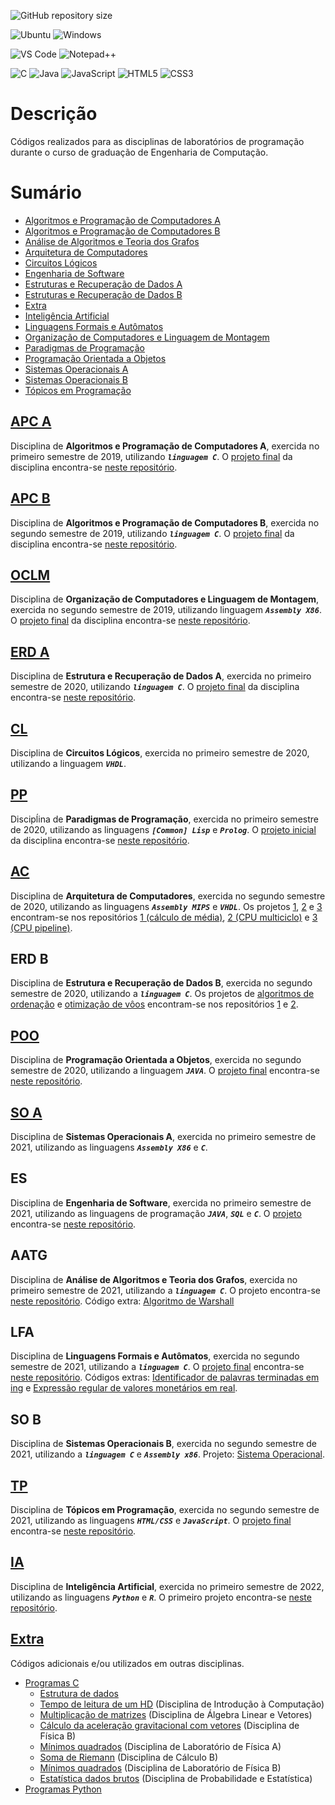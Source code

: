 ![GitHub repository size](https://img.shields.io/github/repo-size/h-ssiqueira/PROGRAMSCOLLEGE?label=Repository%20Size&style=for-the-badge)

![Ubuntu](https://img.shields.io/badge/Ubuntu-E95420?style=for-the-badge&logo=ubuntu&logoColor=white)
![Windows](https://img.shields.io/badge/Windows-0078D6?style=for-the-badge&logo=windows&logoColor=white)

![VS Code](https://img.shields.io/badge/Visual_Studio_Code-0078D4?style=for-the-badge&logo=visual%20studio%20code&logoColor=white)
![Notepad++](https://img.shields.io/badge/Notepad++-90E59A.svg?style=for-the-badge&logo=notepad%2B%2B&logoColor=black)

![C](https://img.shields.io/badge/C-00599C?style=for-the-badge&logo=c&logoColor=white)
![Java](https://img.shields.io/badge/Java-ED8B00?style=for-the-badge&logo=java&logoColor=white)
![JavaScript](https://img.shields.io/badge/JavaScript-F7DF1E?style=for-the-badge&logo=javascript&logoColor=white)
![HTML5](https://img.shields.io/badge/HTML5-E34F26?style=for-the-badge&logo=html5&logoColor=white)
![CSS3](https://img.shields.io/badge/css3-1572B6?style=for-the-badge&logo=css3&logoColor=white)

# Descrição
Códigos realizados para as disciplinas de laboratórios de programação durante o curso de graduação de Engenharia de Computação.

# Sumário
* [Algoritmos e Programação de Computadores A](#APC-A)
* [Algoritmos e Programação de Computadores B](#APC-B)
* [Análise de Algoritmos e Teoria dos Grafos](#AATG)
* [Arquitetura de Computadores](#AC)
* [Circuitos Lógicos](#CL)
* [Engenharia de Software](#ES)
* [Estruturas e Recuperação de Dados A](#ERD-A)
* [Estruturas e Recuperação de Dados B](#ERD-B)
* [Extra](#Extra)
* [Inteligência Artificial](#IA)
* [Linguagens Formais e Autômatos](#LFA)
* [Organização de Computadores e Linguagem de Montagem](#OCLM)
* [Paradigmas de Programação](#PP)
* [Programação Orientada a Objetos](#POO)
* [Sistemas Operacionais A](#SO-A)
* [Sistemas Operacionais B](#SO-B)
* [Tópicos em Programação](#TP)

## [APC A](Exercícios%20APC%20A/)
Disciplina de **Algoritmos e Programação de Computadores A**, exercida no primeiro semestre de 2019, utilizando ***```linguagem C```***. O [projeto final](https://github.com/h-ssiqueira/Anagrama/blob/master/Trabalho%2BFinal%2BAPC%2BA%2B2019.pdf) da disciplina encontra-se [neste repositório](https://github.com/h-ssiqueira/Anagrama).

## [APC B](Exercícios%20APC%20B/)
Disciplina de **Algoritmos e Programação de Computadores B**, exercida no segundo semestre de 2019, utilizando ***```linguagem C```***. O [projeto final](https://github.com/h-ssiqueira/Blackjack/blob/master/PROJETO_JOGO_21.pdf) da disciplina encontra-se [neste repositório](https://github.com/h-ssiqueira/Blackjack).

## [OCLM](OCLM/)
Disciplina de **Organização de Computadores e Linguagem de Montagem**, exercida no segundo semestre de 2019, utilizando linguagem ***```Assembly X86```***. O [projeto final](https://github.com/h-ssiqueira/Batalha-Naval/blob/master/LOC-Projeto.pdf) da disciplina encontra-se [neste repositório](https://github.com/h-ssiqueira/Batalha-Naval).

## [ERD A](Estruturas%20A/)
Disciplina de **Estrutura e Recuperação de Dados A**, exercida no primeiro semestre de 2020, utilizando ***```linguagem C```***. O [projeto final](https://github.com/h-ssiqueira/Quarentena-Cachorro-Quente/blob/master/erd_projeto.pdf) da disciplina encontra-se [neste repositório](https://github.com/h-ssiqueira/Quarentena-Cachorro-Quente).

## [CL](Circuitos%20lógicos/)
Disciplina de **Circuitos Lógicos**, exercida no primeiro semestre de 2020, utilizando a linguagem ***```VHDL```***.

## [PP](Paradigmas/)
Discipĺina de **Paradigmas de Programação**, exercida no primeiro semestre de 2020, utilizando as linguagens ***```[Common] Lisp```*** e ***```Prolog```***. O [projeto inicial](https://github.com/h-ssiqueira/Sistema-de-matricula/blob/master/Lab01-Projeto_em_C-1.pdf) da disciplina encontra-se [neste repositório](https://github.com/h-ssiqueira/Sistema-de-matricula).

## [AC](Arquitetura/)
Disciplina de **Arquitetura de Computadores**, exercida no segundo semestre de 2020, utilizando as linguagens ***```Assembly MIPS```*** e ***```VHDL```***. Os projetos [1](https://github.com/h-ssiqueira/Projeto1Arquitetura/blob/master/AC-Projeto01.pdf), [2](https://github.com/h-ssiqueira/CPU-multicycle/blob/main/PDFs/AC-Projeto2.pdf) e [3](https://github.com/h-ssiqueira/CPU-Pipeline/blob/main/PDFs/AC-Projeto3.pdf) encontram-se nos repositórios [1 (cálculo de média)](https://github.com/h-ssiqueira/Projeto1Arquitetura), [2 (CPU multiciclo)](https://github.com/h-ssiqueira/CPU-multicycle) e [3 (CPU pipeline)](https://github.com/h-ssiqueira/CPU-Pipeline).

## ERD B
Disciplina de **Estrutura e Recuperação de Dados B**, exercida no segundo semestre de 2020, utilizando a ***```linguagem C```***. Os projetos de [algoritmos de ordenação](https://github.com/h-ssiqueira/Projeto-Estruturas-de-Dados-B) e [otimização de vôos](https://github.com/h-ssiqueira/Otimizacao_de_voos/blob/master/ERDB-Projeto2.pdf) encontram-se nos repositórios [1](https://github.com/h-ssiqueira/Projeto-Estruturas-de-Dados-B/blob/master/ERDB-Projeto1.pdf) e [2](https://github.com/h-ssiqueira/Otimizacao_de_voos).

## [POO](POO/)
Disciplina de **Programação Orientada a Objetos**, exercida no segundo semestre de 2020, utilizando a linguagem ***```JAVA```***. O [projeto final](https://github.com/h-ssiqueira/Gerenciamento-de-Matricula-/blob/master/Projeto_POO.pdf) encontra-se [neste repositório](https://github.com/h-ssiqueira/Gerenciamento-de-Matricula-).

## [SO A](SO%20A/)
Disciplina de **Sistemas Operacionais A**, exercida no primeiro semestre de 2021, utilizando as linguagens ***```Assembly X86```*** e ***```C```***.

## ES
Disciplina de **Engenharia de Software**, exercida no primeiro semestre de 2021, utilizando as linguagens de programação ***```JAVA```***, ***```SQL```*** e ***```C```***. O [projeto](https://github.com/h-ssiqueira/Academia_Cobra_Kai/blob/main/PROJETO.pdf) encontra-se [neste repositório](https://github.com/h-ssiqueira/Academia_Cobra_Kai).

## AATG
Disciplina de **Análise de Algoritmos e Teoria dos Grafos**, exercida no primeiro semestre de 2021, utilizando a ***```linguagem C```***. O projeto encontra-se [neste repositório](https://github.com/h-ssiqueira/Rotas_de_viagem). Código extra: [Algoritmo de Warshall](extra/Programs-C/Data%20Structures/warshall.c)

## LFA
Disciplina de **Linguagens Formais e Autômatos**, exercida no segundo semestre de 2021, utilizando a ***```linguagem C```***. O [projeto final](https://github.com/h-ssiqueira/LFA---Gram-tica-Identificadora-de-Linguagem/blob/main/Trabalho%20LFA%202021.pdf) encontra-se [neste repositório](https://github.com/h-ssiqueira/LFA---Gram-tica-Identificadora-de-Linguagem). Códigos extras: [Identificador de palavras terminadas em ing](extra/Programs-C/ing.c) e [Expressão regular de valores monetários em real](extra/Programs-C/valor.c).

## SO B
Disciplina de **Sistemas Operacionais B**, exercida no segundo semestre de 2021, utilizando a ***```linguagem C```*** e ***```Assembly x86```***. Projeto: [Sistema Operacional](https://github.com/h-ssiqueira/MyOS).

## [TP](TP/)
Disciplina de **Tópicos em Programação**, exercida no segundo semestre de 2021, utilizando as linguagens ***```HTML/CSS```*** e ***```JavaScript```***. O [projeto final](https://github.com/h-ssiqueira/Sistema_Empresa/blob/main/TrabalhoFinal.pdf) encontra-se [neste repositório](https://github.com/h-ssiqueira/Sistema_Empresa).

## [IA](IA/)
Disciplina de **Inteligência Artificial**, exercida no primeiro semestre de 2022, utilizando as linguagens ***```Python```*** e ***```R```***. O primeiro projeto encontra-se [neste repositório](https://github.com/h-ssiqueira/pathfinding-BFS-AI).

## [Extra](extra/)
Códigos adicionais e/ou utilizados em outras disciplinas.
* [Programas C](extra/Programs-C/)
	* [Estrutura de dados](extra/Programs-C/Data%20Structures/)
	* [Tempo de leitura de um HD](extra/Programs-C/Tempo%20de%20leitura%20HD.c) (Disciplina de Introdução à Computação)
	* [Multiplicação de matrizes](extra/Programs-C/Multiplicação%20de%20matrizes.c) (Disciplina de Álgebra Linear e Vetores)
	* [Cálculo da aceleração gravitacional com vetores](extra/Programs-C/Cálculo%20aceleração%20gravitacional%20com%20vetores,c) (Disciplina de Física B)
	* [Mínimos quadrados](extra/Programs-C/mínimos%20Quadrados.c) (Disciplina de Laboratório de Física A)
	* [Soma de Riemann](extra/Programs-C/Soma%20de%20Riemann.c) (Disciplina de Cálculo B)
	* [Mínimos quadrados](extra/Programs-C/mínimos%20Quadrados%20simplificado.c) (Disciplina de Laboratório de Física B)
	* [Estatística dados brutos](extra/Programs-C/freq.c) (Disciplina de Probabilidade e Estatística)
* [Programas Python](extra/Programs-Python/)
